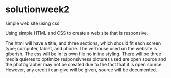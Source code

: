 # solutionweek2
simple web site using css


Using simple HTML and CSS to create a web site that is responsive.

The html will have a title, and three sections, which should fit each screen type; computer, tablet, and phone. 
The verbouse used on the website is giberish.
The css will be in its own file no inline styling. 
There will be three media quieres to optimize responsivness
pictures used are open source and the photographer may not be created due to the fact that it is open source. However, any credit i can give will be given, source will be documented. 

